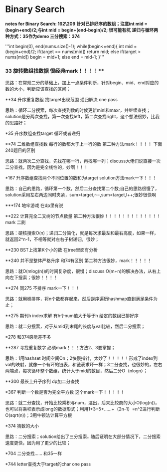 # Binary Search

**notes for Binary Search: 162\209**
**针对已排好序的数组；注意int mid = (begin+end)/2;与int mid = begin+(end-begin)/2; 很可能有坑**
**递归与循环两种方式：35作为demo 三分搜索：374**

'''int begin(0), end(nums.size()-1);
        while(begin<=end){
            int mid = (begin+end)/2;
            if(target == nums[mid])
                return mid;
            else if(target > nums[mid])
                begin = mid+1;
            else
                end = mid-1;
        }'''
        
### 33 旋转数组找数据 很经典mark！！！！**

思路：在常规二分的基础上，加上一点条件判断，针对begin、mid、end对应的数的大小，判断应该查找的区间；

**34 升序重复数组 找target出现范围 递归解决 one pass 

思路：循环二分搜索，每次查找到数的时候更新minl和maxr，并继续查找；solution是分两次查找，第一次查找left，第二次查找right，这个想法很妙，比我的思路好；

*35 升序数组查找target 循环或者递归

**74 二维数组查找数 每行的数都大于上一行的数 第二种方法mark！！！！ 下面240题目的区别

思路：就两次二分查找，先找在哪一行，再找哪一列；discuss大佬们说直接一次二分查找，因为是完全线性的，妙啊！！！

*167 升序数组查找两个不同位置的数和为target  solution方法mark一下！！！

思路：自己的思路，循环第一个数，然后二分查找第二个数;自己的思路很慢了，solution采用左右两边同时夹紧，sum>target,r--,sum<target,l++;很妙很快啊

***174 地牢游戏 在dp里有说

**222 计算完全二叉树的节点数量 第二种方法很妙！！！！！！！！！！！！！mark 二刷

思路：硬核搜索O(n)；递归二分简化，就是每次求最左和最右高度，如果一样，就返回2^n-1，不相等就对左右子树递归，很妙；

**230 BST上找第K个小的数 在tree里面有分析

**240 并不是整体严格升序 和74有区别 第二种方法很妙，mark！！！！！

思路：就O(mlog(n))的时间复杂度，很慢；discuss O(m+n)的解决办法，从右上向左下搜索；很妙！！！！

**274 同275 不排序 mark一下！！！

思路：就用桶排序，将n个数都存起来，然后逆序遍历hashmap直到满足条件为止；

**275 期刊h index求解 有h个num值大于等于h 给定的数组已排好序

思路：就二分搜索，对于从mid到末尾的长度与val比较，然后二分搜索；

*278 和374感觉差不多

**287 寻找重复数字 必须mark！！！方法2、3要掌握；

思路：1用hashset 时间空间On；2快慢指针，太妙了！！！！！形成了index到val的映射，就像一个有环的链表，和链表求环一样；3二分查找，也很妙的，左右两端点，每次循环整个数组，统计大于mid的数目，然后二分O（nlogn）；

**300 最长上升子序列 dp加二分查找

*367 判断一个数是否为完全平方数 这个mark一下！！！！！

思路：就二分查找，开始比较乘积与num，溢出，后来比较商的大小O(log(n))，也可以将乘积表示成long的数据形式；利用1+3+5+……+（2n-1）=n^2进行判断O(sqrt(n))；3用牛顿法计算平方根

*374 猜数的大小

思路：二分搜索；solution给出了三分搜索…随后证明在大部分情况下，二分搜索速度更快，因为用了更少的比较；

*704 二分查找…… 和35一样

*744 letter查找大于target的char one pass
